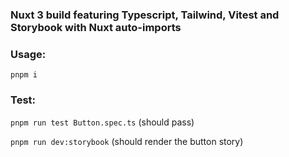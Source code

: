 ### Nuxt 3 build featuring Typescript, Tailwind, Vitest and Storybook with Nuxt auto-imports

### Usage:

`pnpm i`

### Test:

`pnpm run test Button.spec.ts` (should pass)

`pnpm run dev:storybook` (should render the button story)
